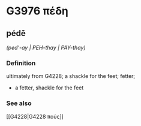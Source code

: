 # G3976 πέδη

## pédē

_(ped'-ay | PEH-thay | PAY-thay)_

### Definition

ultimately from G4228; a shackle for the feet; fetter; 

- a fetter, shackle for the feet

### See also

[[G4228|G4228 πούς]]
